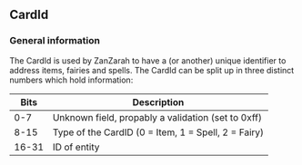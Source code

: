 ## CardId

### General information
The CardId is used by ZanZarah to have a (or another) unique identifier to address items, fairies and spells. The CardId can be split up in three distinct numbers which hold information:

| Bits  |                     Description                     |
|-------|-----------------------------------------------------|
|  0-7  | Unknown field, propably a validation (set to 0xff)  |
|  8-15 | Type of the CardID (0 = Item, 1 = Spell, 2 = Fairy) |
| 16-31 | ID of entity                                        |
